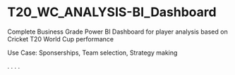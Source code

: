 # T20_WC_ANALYSIS-BI_Dashboard
Complete Business Grade Power BI Dashboard for player analysis based on Cricket T20 World Cup performance

Use Case: Sponserships, Team selection, Strategy making

.
.
.
.
<Complete instructions and about section in progress...>
